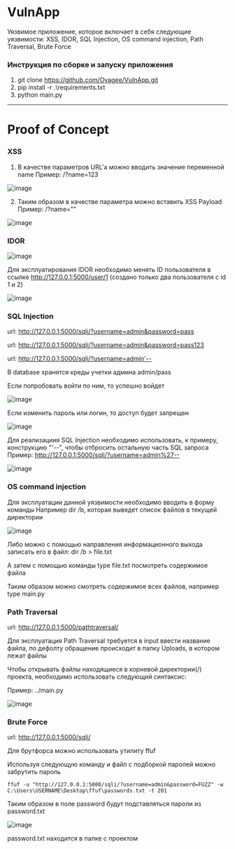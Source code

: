 # VulnApp
Уязвимое приложение, которое включает в себя следующие уязвимости: XSS, IDOR, SQL Injection, OS command injection, Path Traversal, Brute Force

### Инструкция по сборке и запуску приложения
1. git clone https://github.com/Oyagee/VulnApp.git
2. pip install -r .\requirements.txt
3. python main.py

---

# Proof of Concept

### XSS

1. В качестве параметров URL'а можно вводить значение переменной name 
Пример: /?name=123

![image](https://github.com/Oyagee/VulnApp/assets/73120241/05ee5afa-b226-49d1-864c-fe61a24c0a6d)

2. Таким образом в качестве параметра можно вставить XSS Payload
Пример: /?name="<script>alert(123)</script>"

![image](https://github.com/Oyagee/VulnApp/assets/73120241/0e9ba0c1-66a8-4db0-b209-a2556a06cbf8)


### IDOR

![image](https://github.com/Oyagee/VulnApp/assets/73120241/5e444309-1726-4385-9825-4e81f4062251)

Для эксплуатирования IDOR необходимо менять ID пользователя в ссылке http://127.0.0.1:5000/user/1 (создано только два пользователя с id 1 и 2)

![image](https://github.com/Oyagee/VulnApp/assets/73120241/ed70b0e7-7dde-4172-a149-f95848ee8582)


### SQL Injection

url: http://127.0.0.1:5000/sqli/?username=admin&password=pass

url: http://127.0.0.1:5000/sqli/?username=admin&password=pass123

url: http://127.0.0.1:5000/sqli/?username=admin'--

В database хранятся креды учетки админа admin/pass

Если попробовать войти по ним, то успешно войдет

![image](https://github.com/Oyagee/VulnApp/assets/73120241/3e564c0a-6c00-42db-be39-3f63276e33a7)

Если изменить пароль или логин, то доступ будет запрещен

![image](https://github.com/Oyagee/VulnApp/assets/73120241/919f3ee7-36f2-42ad-bdd7-839c7b405f14)

Для реализациия SQL Injection необходимо использовать, к примеру, конструкцию "'--", чтобы отбросить остальную часть SQL запроса
Пример: http://127.0.0.1:5000/sqli/?username=admin%27--

![image](https://github.com/Oyagee/VulnApp/assets/73120241/280e4ec7-23a1-4735-ac37-64bca80660c8)

### OS command injection

Для эксплуатации данной уязвимости необходимо вводить в форму команды
Например dir /b, которая выведет список файлов в текущей директории

![image](https://github.com/Oyagee/VulnApp/assets/73120241/6f6725df-7745-45a8-af75-08e374569c54)

Либо можно с помощью направления информационного выхода записать его в файл: dir /b > file.txt

А затем с помощью команды type file.txt посмотреть содержимое файла

Таким образом можно смотреть содержимое всех файлов, например type main.py

### Path Traversal

url: http://127.0.0.1:5000/pathtraversal/

Для эксплуатация Path Traversal требуется в input ввести название файла, по дефолту обращение происходит в папку Uploads, в котором лежат файлы

Чтобы открывать файлы находящиеся в корневой директории(/) проекта, необходимо использовать следующий синтаксис:

Пример: ../main.py 

![image](https://github.com/Oyagee/VulnApp/assets/73120241/2a7766c7-c619-4a93-895b-538a2ae067d9)


### Brute Force

url: http://127.0.0.1:5000/sqli/

Для брутфорса можно использовать утилиту ffuf

Используя следующую команду и файл с подборкой паролей можно забрутить пароль
```
ffuf -u "http://127.0.0.1:5000/sqli/?username=admin&password=FUZZ" -w C:\Users\USERNAME\Desktop\ffuf\passwords.txt -t 201
```
Таким образом в поле password будут подставляться пароли из password.txt

![image](https://github.com/Oyagee/VulnApp/assets/73120241/448de31b-045e-4394-b3e7-4c205acc44e3)

password.txt находится в папке с проектом



